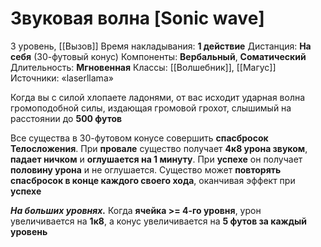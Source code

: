 # Звуковая волна [Sonic wave]
3 уровень, [[Вызов]]
Время накладывания: **1 действие**
Дистанция: **На себя** (30-футовый конус)
Компоненты: **Вербальный**, **Соматический**
Длительность: **Мгновенная**
Классы: [[Волшебник]], [[Магус]]
Источники: «laserllama»

Когда вы с силой хлопаете ладонями, от вас исходит ударная волна громоподобной силы, издающая громовой грохот, слышимый на расстоянии до **500 футов**

Все существа в 30-футовом конусе совершить **спасбросок Телосложения**. При **провале** существо получает **4к8 урона звуком**, **падает ничком** и **оглушается на 1 минуту**. При **успехе** он получает **половину урона** и не оглушается. Существо может **повторять спасбросок в конце каждого своего хода**, оканчивая эффект при **успехе**

**_На больших уровнях._** Когда **ячейка >= 4-го уровня**, урон увеличивается на **1к8**, а конус увеличивается на **5 футов за каждый уровень**
